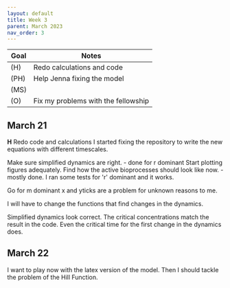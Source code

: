 ```yaml
---
layout: default
title: Week 3
parent: March 2023
nav_order: 3
---
```


| Goal | Notes |
| ----------- | ----------- |
|(H)|Redo calculations and code|
|(PH)|Help Jenna fixing the model|
|(MS)||
|(O)|Fix my problems with the fellowship|

## March 21

**H** Redo code and calculations
I started fixing the repository to write the new equations with different timescales.

Make sure simplified dynamics are right. - done for r dominant
Start plotting figures adequately.
Find how the active bioprocesses should look like now. - mostly done. I ran some tests for 'r' dominant and it works.

Go for m dominant
x and yticks are a problem for unknown reasons to me.

I will have to change the functions that find changes in the dynamics.

Simplified dynamics look correct. The critical concentrations match the result in the code. Even the critical time for the first change in the dynamics does.

## March 22

I want to play now with the latex version of the model. Then I should tackle the problem of the Hill Function.
